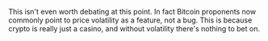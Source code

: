 This isn't even worth debating at this point. In fact Bitcoin proponents now commonly point to price volatility as a feature, not a bug. This is because crypto is really just a casino, and without volatility there's nothing to bet on.